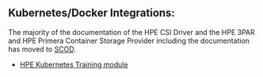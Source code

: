 ## Kubernetes/Docker Integrations:

The majority of the documentation of the HPE CSI Driver and the HPE 3PAR and HPE Primera Container Storage Provider including the documentation has moved to [SCOD](https://scod.hpedev.io/). 

* [HPE Kubernetes Training module](https://scod.hpedev.io/learn/persistent_storage/index.html)